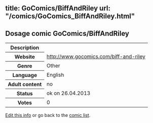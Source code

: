 title: GoComics/BiffAndRiley
url: "/comics/GoComics_BiffAndRiley.html"
---
Dosage comic GoComics/BiffAndRiley
-----------------------------------------

<p id="msg"></p>
<script type="text/javascript">
if (window.location.search === '?edit_info_mail=sent_ok') {
  var elem = document.getElementById("msg");
  elem.innerHTML = 'Edited information sucessfully sent.';
  elem.className = 'ok';
}
</script>
<table class="comicinfo">
<tr>
<th>Description</th><td></td>
</tr>
<tr>
<th>Website</th><td><a href="http://www.gocomics.com/biff-and-riley">http://www.gocomics.com/biff-and-riley</a></td>
</tr>
<tr>
<th>Genre</th><td>Other</td>
</tr>
<tr>
<th>Language</th><td>English</td>
</tr>
<tr>
<th>Adult content</th><td>no</td>
</tr>
<tr>
<th>Status</th><td>ok on 26.04.2013</td>
</tr>
<tr>
<th>Votes</th><td>0</td>
</tr>
</table>

[Edit this info](GoComics_BiffAndRiley_edit.html) or go back to the [comic list](../comic-index.html).
